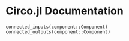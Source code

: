# Circo.jl Documentation

```@docs
connected_inputs(component::Component)
connected_outputs(component::Component)
```